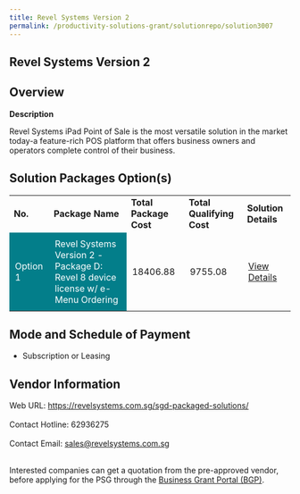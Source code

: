 ```yaml
---
title: Revel Systems Version 2
permalink: /productivity-solutions-grant/solutionrepo/solution3007
---
```


## Revel Systems Version 2

## Overview

**Description**

Revel Systems iPad Point of Sale is the most versatile solution in the market today-a feature-rich POS platform that offers business owners and operators complete control of their business.

## Solution Packages Option(s)

<table>
<tr>
<td><b>No.</b></td>
<td><b>Package Name</b></td>
<td><b>Total Package Cost</b></td>
<td><b>Total Qualifying Cost</b></td>
<td><b>Solution Details</b></td>
</tr>
<tr>
<td style='padding: 10px; background-color: #037E8A; color: #FFFFFF;'>Option 1</td>
<td style='padding: 10px; background-color: #037E8A; color: #FFFFFF;'>Revel Systems Version 2 - Package D: Revel 8 device license w/ e-Menu Ordering</td>
<td style='padding: 10px;'>18406.88</td>
<td style='padding: 10px;'>9755.08</td>
<td style='padding: 10px;'><a href='https://www.gobusiness.gov.sg/images/psg/Desensitised_Revel_Systems_Annex_3_CR_wef_02_June_2022_Part_5.pdf' target='_blank'>View Details</a></td>
</tr>
</table>

## Mode and Schedule of Payment

 - Subscription or Leasing

## Vendor Information

 Web URL: https://revelsystems.com.sg/sgd-packaged-solutions/ <br><br>Contact Hotline: 62936275 <br><br>Contact Email: sales@revelsystems.com.sg <br><br>

Interested companies can get a quotation from the pre-approved vendor, before applying for the PSG through the <a href='https://www.businessgrants.gov.sg/' target='_blank' rel='noopener'>Business Grant Portal (BGP)</a>.

<script src="/jquery/resize-tables.js"></script>
